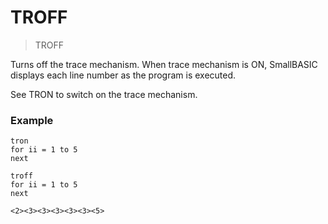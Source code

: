 # TROFF

> TROFF

Turns off the trace mechanism. When trace mechanism is ON, SmallBASIC displays each line number as the program is executed.

See TRON to switch on the trace mechanism.

### Example

```
tron
for ii = 1 to 5
next

troff
for ii = 1 to 5
next

<2><3><3><3><3><3><5>
```


